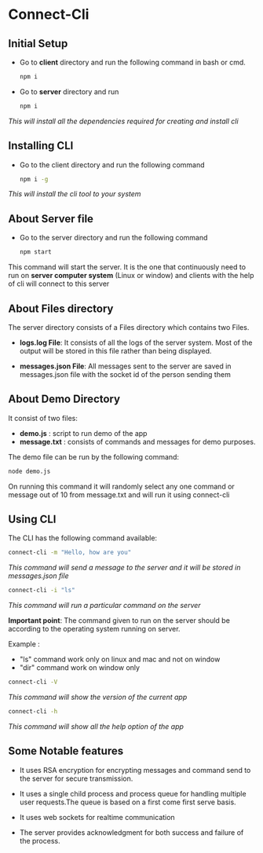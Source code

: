 # Connect-Cli

## Initial Setup

- Go to **client** directory and run the following command in bash or cmd.
  ```bash
  npm i
  ```
- Go to **server** directory and run
  ```bash
  npm i
  ```

_This will install all the dependencies required for creating and install cli_

## Installing CLI

- Go to the client directory and run the following command

  ```bash
  npm i -g
  ```

_This will install the cli tool to your system_

## About Server file

- Go to the server directory and run the following command
  ```bash
  npm start
  ```

This command will start the server. It is the one that continuously need to run on **server computer system** (Linux or window) and clients with the help of cli will connect to this server

## About Files directory

The server directory consists of a Files directory which contains two Files.

- **logs.log File**: It consists of all the logs of the server system. Most of the output will be stored in this file rather than being displayed.

- **messages.json File**: All messages sent to the server are saved in messages.json file with the socket id of the person sending them

## About Demo Directory

It consist of two files:

- **demo.js** : script to run demo of the app
- **message.txt** : consists of commands and messages for demo purposes.

The demo file can be run by the following command:

```bash
node demo.js
```

On running this command it will randomly select any one command or message out of 10 from message.txt and will run it using connect-cli

## Using CLI

The CLI has the following command available:

```bash
connect-cli -m "Hello, how are you"
```

_This command will send a message to the server and it will be stored in messages.json file_

```bash
connect-cli -i "ls"
```

_This command will run a particular command on the server_

**Important point**: The command given to run on the server should be according to the operating system running on server.

Example :

- "ls" command work only on linux and mac and not on window
- "dir" command work on window only

```bash
connect-cli -V
```

_This command will show the version of the current app_

```bash
connect-cli -h
```

_This command will show all the help option of the app_

## Some Notable features

- It uses RSA encryption for encrypting messages and command send to the server for secure transmission.

- It uses a single child process and process queue for handling multiple user requests.The queue is based on a first come first serve basis.

- It uses web sockets for realtime communication

- The server provides acknowledgment for both success and failure of the process.

